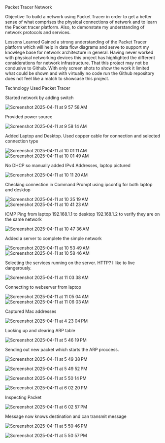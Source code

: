 
Packet Tracer Network

Objective
To build a network using Packet Tracer in order to get a better sense of what comprises the physical connections of network and to learn the Packet tracer platform. Also, to demonstate my understanding of network protocols and services.

Lessons Learned
Gained a strong understanding of the Packet Tracer platform which will help in data flow diagrams and serve to support my knowlege base for network architecture in general. Having never worked with physical networking devices this project has highlighted the different considerations for network infrastructure. That this project may not be condusive to Github. With only screen shots to show the work it limited what could be shown and with virtually no code run the Github repository does not feel like a match to showcase this project.


Technology Used
Packet Tracer



Started network by adding switch

![Screenshot 2025-04-11 at 9 57 58 AM](https://github.com/user-attachments/assets/011e70aa-6f5a-4943-88be-52a3e679debc)





Provided power source



![Screenshot 2025-04-11 at 9 58 14 AM](https://github.com/user-attachments/assets/6cef04e6-7d35-4709-af21-67a1490d743d)





Added Laptop and Desktop. Used copper cable for connection and selected connection type

![Screenshot 2025-04-11 at 10 01 11 AM](https://github.com/user-attachments/assets/500cced0-cf37-4aa1-8c70-a8b66fba7c15)
![Screenshot 2025-04-11 at 10 01 49 AM](https://github.com/user-attachments/assets/cb4e69f8-f498-45d4-877e-215251b47c88)


No DHCP so manually added IPv4 Addresses, laptop pictured

![Screenshot 2025-04-11 at 10 11 20 AM](https://github.com/user-attachments/assets/6486a4b5-0f54-49d7-bd62-0761835a1548)


Checking connection in Command Prompt using ipconfig for both laptop and desktop

![Screenshot 2025-04-11 at 10 35 19 AM](https://github.com/user-attachments/assets/3dee5b95-67a4-4bd4-8cbc-d4f0242cd8b1)
![Screenshot 2025-04-11 at 10 41 23 AM](https://github.com/user-attachments/assets/7e9336ed-a179-4e84-8170-51262bbdfd10)

ICMP Ping from laptop 192.168.1.1 to desktop 192.168.1.2 to verify they are on the same network

![Screenshot 2025-04-11 at 10 47 36 AM](https://github.com/user-attachments/assets/a9fb271e-213d-4a2c-b815-f3511cb10c43)


Added a server to complete the simple network

![Screenshot 2025-04-11 at 10 53 49 AM](https://github.com/user-attachments/assets/f6e3b35a-a51a-41e3-bf8a-9acb70cb957d)
![Screenshot 2025-04-11 at 10 58 46 AM](https://github.com/user-attachments/assets/249ba0d9-d082-40ae-94f5-9a0ef91d319e)

Selecting the services running on the server. HTTP? I like to live dangerously. 

![Screenshot 2025-04-11 at 11 03 38 AM](https://github.com/user-attachments/assets/b6a6b983-293e-4808-ac2f-2c213e0af285)

Connecting to webserver from laptop

![Screenshot 2025-04-11 at 11 05 04 AM](https://github.com/user-attachments/assets/ab4e58da-781d-4ecc-8b25-7fd80677d2d9)
![Screenshot 2025-04-11 at 11 06 03 AM](https://github.com/user-attachments/assets/cbfebc38-49c5-4cbf-bcac-7e7a050be823)

Captured Mac addresses

![Screenshot 2025-04-11 at 4 23 04 PM](https://github.com/user-attachments/assets/2b287350-3257-4f8e-b223-436285d54b84)

Looking up and clearing ARP table

![Screenshot 2025-04-11 at 5 46 19 PM](https://github.com/user-attachments/assets/b44053b6-72c8-4621-9eb4-fc824229d644)

Sending out new packet which starts the ARP proccess.

![Screenshot 2025-04-11 at 5 49 38 PM](https://github.com/user-attachments/assets/6c6fb8e6-6b48-4ac0-876d-51bea330a9d9)


![Screenshot 2025-04-11 at 5 49 52 PM](https://github.com/user-attachments/assets/6ef2381f-84f2-481d-9d53-135b389e68e4)

![Screenshot 2025-04-11 at 5 50 14 PM](https://github.com/user-attachments/assets/d52cc1ab-d8ef-4d97-adc7-292e28d11ac5)

![Screenshot 2025-04-11 at 6 02 20 PM](https://github.com/user-attachments/assets/94f09f61-44cf-4e2b-9fc8-d3ce6f73a425)

Inspecting Packet

![Screenshot 2025-04-11 at 6 02 57 PM](https://github.com/user-attachments/assets/4f9d898b-4180-4cd1-bd9c-d474b52c3b81)

Message now knows destination and can transmit message


![Screenshot 2025-04-11 at 5 50 46 PM](https://github.com/user-attachments/assets/3f10628a-ddeb-4dc9-9452-c40480abba41)

![Screenshot 2025-04-11 at 5 50 57 PM](https://github.com/user-attachments/assets/de828ffe-304c-486a-b9c5-6e4f59f3990c)

